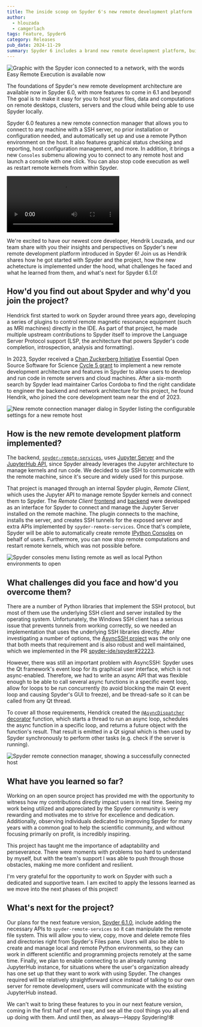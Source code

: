 ```yaml
---
title: The inside scoop on Spyder 6's new remote development platform
author:
  - hlouzada
  - camgerlach
tags: Feature, Spyder6
category: Releases
pub_date: 2024-11-29
summary: Spyder 6 includes a brand new remote development platform, building the foundations for enabling Spyder to easily leverage the power and data of remote desktops, servers, clusters and the cloud from anywhere! Hendrik Louzada, the lead developer behind this new backend, shares the details on how it all works, how he implemented it and his experiences doing so, and what's next for remote development in Spyder 6.1!
---
```


![Graphic with the Spyder icon connected to a network, with the words Easy Remote Execution is available now](hero.png)

The foundations of Spyder's new remote development architecture are available now in Spyder 6.0, with more features to come in 6.1 and beyond!
The goal is to make it easy for you to host your files, data and computations on remote desktops, clusters, servers and the cloud while being able to use Spyder locally.

Spyder 6.0 features a new remote connection manager that allows you to connect to any machine with a SSH server, no prior installation or configuration needed, and automatically set up and use a remote Python environment  on the host.
It also features graphical status checking and reporting, host configuration management, and more.
In addition, it brings a new `Consoles` submenu allowing you to connect to any remote host and launch a console with one click.
You can also stop code execution as well as restart remote kernels from within Spyder.

<video controls>
  <source src="remote-console-demo.mp4" type="video/mp4">
  <track kind="captions">
  Sorry, your browser doesn’t support HTML5 video. Download the <a href="screencast.mp4">MP4 file</a>
</video>

We're excited to have our newest core developer, Hendrik Louzada, and our team share with you their insights and perspectives on Spyder's new remote development platform introduced in Spyder 6!
Join us as Hendrik shares how he got started with Spyder and the project, how the new achetecture is implemented under the hood, what challenges he faced and what he learned from them, and what's next for Spyder 6.1.0!


## How'd you find out about Spyder and why'd you join the project?

Hendrick first started to work on Spyder around three years ago, developing a series of plugins to control remote magnetic resonance equipment (such as MRI machines) directly in the IDE.
As part of that project, he made multiple upstream contributions to Spyder itself to improve the Language Server Protocol support (LSP, the architecture that powers Spyder's code completion, introspection, analysis and formatting).

In 2023, Spyder received a [Chan Zuckerberg Initiative](https://chanzuckerberg.com/) Essential Open Source Software for Science [Cycle 5 grant](https://chanzuckerberg.com/eoss/proposals/enhancing-spyder-ide-remote-support-for-scientific-research-in-python/) to implement a new remote development architecture and features in Spyder to allow users to develop and run code in remote servers and cloud machines.
After a six-month search by Spyder lead maintainer Carlos Cordoba to find the right candidate to engineer the backend and network architecture for this project, he found Hendrik, who joined the core development team near the end of 2023.


![New remote connection manager dialog in Spyder listing the configurable settings for a new remote host](remote-connection-manager-new.png)

## How is the new remote development platform implemented?

The backend, [`spyder-remote-services`](https://github.com/spyder-ide/spyder-remote-services), uses [Jupyter Server](https://jupyter-server.readthedocs.io/) and the [JupyterHub API](https://jupyterhub.readthedocs.io/en/stable/reference/rest-api.html), since Spyder already leverages the Jupyter architecture to manage kernels and run code.
We decided to use SSH to communicate with the remote machine, since it's secure and widely used for this purpose.

That project is managed through an internal Spyder plugin, *Remote Client*, which uses the Jupyter API to manage remote Spyder kernels and connect them to Spyder.
The *Remote Client* [frontend](https://github.com/spyder-ide/spyder/pull/22079) and [backend](https://github.com/spyder-ide/spyder/pull/21757) were developed as an interface for Spyder to connect and manage the Jupyter Server installed on the remote machine.
The plugin connects to the machine, installs the server, and creates SSH tunnels for the exposed server and extra APIs implemented by `spyder-remote-services`.
Once that's complete, Spyder will be able to automatically create remote [IPython Consoles](https://docs.spyder-ide.org/current/panes/ipythonconsole.html) on behalf of users.
Furthermore, you can now stop remote computations and restart remote kernels, which was not possible before.


![Spyder consoles menu listing remote as well as local Python environments to open](remote-console-menu.png)

## What challenges did you face and how'd you overcome them?

There are a number of Python libraries that implement the SSH protocol, but most of them use the underlying SSH client and server installed by the operating system.
Unfortunately, the Windows SSH client has a serious issue that prevents tunnels from working correctly, so we needed an implementation that uses the underlying SSH libraries directly.
After investigating a number of options, the [AsyncSSH project](https://github.com/ronf/asyncssh) was the only one that both meets that requirement and is also robust and well maintained, which we implemented in the PR [spyder-ide/spyder#22223](https://github.com/spyder-ide/spyder/pull/22223).

However, there was still an important problem with AsyncSSH: Spyder uses the Qt framework's event loop for its graphical user interface, which is not async-enabled.
Therefore, we had to write an async API that was flexible enough to be able to call several async functions in a specific event loop, allow for loops to be run concurrently (to avoid blocking the main Qt event loop and causing Spyder's GUI to freeze), and be thread-safe so it can be called from any Qt thread.

To cover all those requirements, Hendrick created the [`@AsyncDispatcher` decorator](https://github.com/spyder-ide/spyder/blob/v6.0.0/spyder/api/asyncdispatcher.py#L39) function, which starts a thread to run an async loop, schedules the async function in a specific loop, and returns a future object with the function's result.
That result is emitted in a Qt signal which is then used by Spyder synchronously to perform other tasks (e.g. check if the server is running).


![Spyder remote connection manager, showing a successfully connected host](remote-connection-manager-status.png)

## What have you learned so far?

Working on an open source project has provided me with the opportunity to witness how my contributions directly impact users in real time.
Seeing my work being utilized and appreciated by the Spyder community is very rewarding and motivates me to strive for excellence and dedication.
Additionally, observing individuals dedicated to improving Spyder for many years with a common goal to help the scientific community, and without focusing primarily on profit, is incredibly inspiring.

This project has taught me the importance of adaptability and perseverance.
There were moments with problems too hard to understand by myself, but with the team's support I was able to push through those obstacles, making me more confident and resilient.

I'm very grateful for the opportunity to work on Spyder with such a dedicated and supportive team.
I am excited to apply the lessons learned as we move into the next phases of this project!


## What's next for the project?

Our plans for the next feature version, [Spyder 6.1.0](https://github.com/spyder-ide/spyder/milestone/134), include adding the necessary APIs to `spyder-remote-services` so it can manipulate the remote file system.
This will allow you to view, copy, move and delete remote files and directories right from Spyder's Files pane.
Users will also be able to create and manage local and remote Python environments, so they can work in different scientific and programming projects remotely at the same time.
Finally, we plan to enable connecting to an already running JupyterHub instance, for situations where the user's organization already has one set up that they want to work with using Spyder.
The changes required will be relatively straightforward since instead of talking to our own server for remote development, users will communicate with the existing JupyterHub instead.

We can't wait to bring these features to you in our next feature version, coming in the first half of next year, and see all the cool things you all end up doing with them.
And until then, as always—Happy Spydering!🕸️
